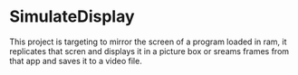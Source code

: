 # SimulateDisplay
This project is targeting to mirror the screen of a program loaded in ram, it replicates that scren and displays it in a picture box or sreams frames from that app and 
saves it to a video file.
